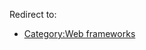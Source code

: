 Redirect to:

*   [Category:Web frameworks](/index.php/Category:Web_frameworks "Category:Web frameworks")